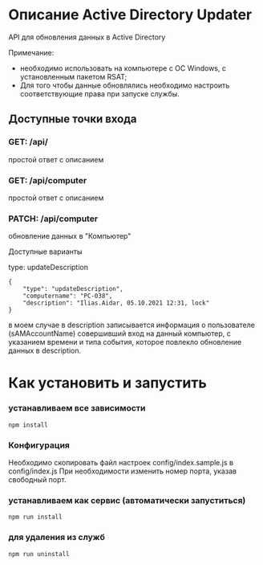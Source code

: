 # Описание Active Directory Updater
API для обновления данных в Active Directory

Примечание:
* необходимо использовать на компьютере с ОС Windows, с установленным пакетом RSAT;
* Для того чтобы данные обновлялись необходимо настроить соответствующие права при запуске службы.

## Доступныe точки входа

### GET: /api/
простой ответ с описанием

### GET: /api/computer
простой ответ с описанием

### PATCH: /api/computer
обновление данных в "Компьютер"

Доступные варианты

type: updateDescription
```
{
    "type": "updateDescription",
    "computername": "PC-038",
    "description": "Ilias.Aidar, 05.10.2021 12:31, lock"
}
```
в моем случае в description записывается информация о пользователе (sAMAccountName) совершивший вход на данный компьютер, с указанием времени и типа события, которое повлекло обновление данных в description.

# Как установить и запустить

### устанавливаем все зависимости
```
npm install
```

### Конфигурация
Необходимо скопировать файл настроек config/index.sample.js в config/index.js
При необходимости изменить номер порта, указав свободный порт.

### устанавливаем как сервис (автоматически запуститься)
```
npm run install
```

### для удаления из служб
```
npm run uninstall
```